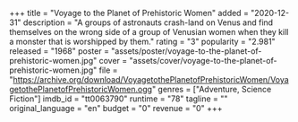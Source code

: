 +++
title = "Voyage to the Planet of Prehistoric Women"
added = "2020-12-31"
description = "A groups of astronauts crash-land on Venus and find themselves on the wrong side of a group of Venusian women when they kill a monster that is worshipped by them."
rating = "3"
popularity = "2.981"
released = "1968"
poster = "assets/poster/voyage-to-the-planet-of-prehistoric-women.jpg"
cover = "assets/cover/voyage-to-the-planet-of-prehistoric-women.jpg"
file = "https://archive.org/download/VoyagetothePlanetofPrehistoricWomen/VoyagetothePlanetofPrehistoricWomen.ogg"
genres = ["Adventure, Science Fiction"]
imdb_id = "tt0063790"
runtime = "78"
tagline = ""
original_language = "en"
budget = "0"
revenue = "0"
+++